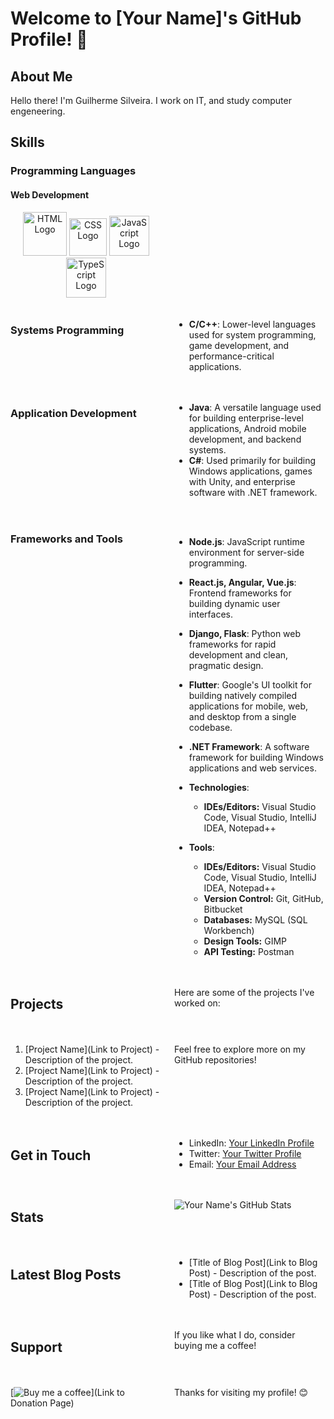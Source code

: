 # Welcome to [Your Name]'s GitHub Profile! 👋

## About Me

Hello there! I'm Guilherme Silveira. I work on IT, and study computer engeneering.

## Skills
### Programming Languages
#### Web Development

<div style="display: grid; grid-template-columns: repeat(2, 1fr); gap: 20px;">
  <div style="text-align: center;">
    <img src="https://upload.wikimedia.org/wikipedia/commons/thumb/6/61/HTML5_logo_and_wordmark.svg/64px-HTML5_logo_and_wordmark.svg.png" alt="HTML Logo" width="70">
    <img src="https://upload.wikimedia.org/wikipedia/commons/thumb/d/d5/CSS3_logo_and_wordmark.svg/64px-CSS3_logo_and_wordmark.svg.png" alt="CSS Logo" width="60">
    <img src="https://upload.wikimedia.org/wikipedia/commons/thumb/9/99/Unofficial_JavaScript_logo_2.svg/64px-Unofficial_JavaScript_logo_2.svg.png" alt="JavaScript Logo" width="64">
    <img src="https://upload.wikimedia.org/wikipedia/commons/thumb/4/4c/Typescript_logo_2020.svg/64px-Typescript_logo_2020.svg.png" alt="TypeScript Logo" width="64">
  </div>
  <div style="text-align: center;">
    

</div>






### Systems Programming

- **C/C++**: Lower-level languages used for system programming, game development, and performance-critical applications.

### Application Development

- **Java**: A versatile language used for building enterprise-level applications, Android mobile development, and backend systems.
- **C#**: Used primarily for building Windows applications, games with Unity, and enterprise software with .NET framework.

### Frameworks and Tools

- **Node.js**: JavaScript runtime environment for server-side programming.
- **React.js, Angular, Vue.js**: Frontend frameworks for building dynamic user interfaces.
- **Django, Flask**: Python web frameworks for rapid development and clean, pragmatic design.
- **Flutter**: Google's UI toolkit for building natively compiled applications for mobile, web, and desktop from a single codebase.
- **.NET Framework**: A software framework for building Windows applications and web services.
 
  
- **Technologies**:
  - **IDEs/Editors:** Visual Studio Code, Visual Studio, IntelliJ IDEA, Notepad++
  
- **Tools**:
  - **IDEs/Editors:** Visual Studio Code, Visual Studio, IntelliJ IDEA, Notepad++
  - **Version Control:** Git, GitHub, Bitbucket
  - **Databases:** MySQL (SQL Workbench)
  - **Design Tools:** GIMP
  - **API Testing:** Postman

## Projects

Here are some of the projects I've worked on:

1. [Project Name](Link to Project) - Description of the project.
2. [Project Name](Link to Project) - Description of the project.
3. [Project Name](Link to Project) - Description of the project.

Feel free to explore more on my GitHub repositories!

## Get in Touch

- LinkedIn: [Your LinkedIn Profile](Link)
- Twitter: [Your Twitter Profile](Link)
- Email: [Your Email Address](mailto:youremail@example.com)

## Stats

![Your Name's GitHub Stats](https://github-readme-stats.vercel.app/api?username=yourusername&show_icons=true&theme=radical)

## Latest Blog Posts

<!-- BLOG-POST-LIST:START -->
- [Title of Blog Post](Link to Blog Post) - Description of the post.
- [Title of Blog Post](Link to Blog Post) - Description of the post.
<!-- BLOG-POST-LIST:END -->

## Support

If you like what I do, consider buying me a coffee!

[![Buy me a coffee](https://img.shields.io/badge/Buy%20me%20a%20coffee-Donate-yellow)](Link to Donation Page)

Thanks for visiting my profile! 😊
